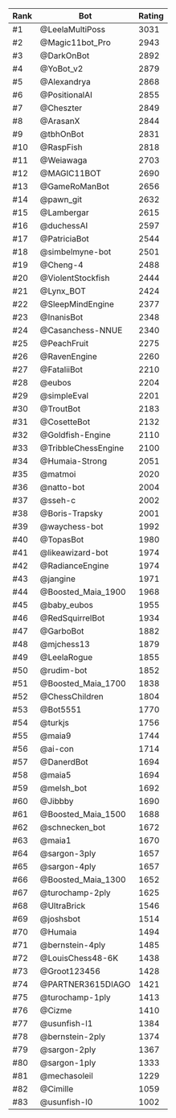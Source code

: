 Rank|Bot|Rating
---|---|---
#1|@LeelaMultiPoss|3031
#2|@Magic11bot_Pro|2943
#3|@DarkOnBot|2892
#4|@YoBot_v2|2879
#5|@Alexandrya|2868
#6|@PositionalAI|2855
#7|@Cheszter|2849
#8|@ArasanX|2844
#9|@tbhOnBot|2831
#10|@RaspFish|2818
#11|@Weiawaga|2703
#12|@MAGIC11BOT|2690
#13|@GameRoManBot|2656
#14|@pawn_git|2632
#15|@Lambergar|2615
#16|@duchessAI|2597
#17|@PatriciaBot|2544
#18|@simbelmyne-bot|2501
#19|@Cheng-4|2488
#20|@ViolentStockfish|2444
#21|@Lynx_BOT|2424
#22|@SleepMindEngine|2377
#23|@InanisBot|2348
#24|@Casanchess-NNUE|2340
#25|@PeachFruit|2275
#26|@RavenEngine|2260
#27|@FataliiBot|2210
#28|@eubos|2204
#29|@simpleEval|2201
#30|@TroutBot|2183
#31|@CosetteBot|2132
#32|@Goldfish-Engine|2110
#33|@TribbleChessEngine|2100
#34|@Humaia-Strong|2051
#35|@matmoi|2020
#36|@natto-bot|2004
#37|@sseh-c|2002
#38|@Boris-Trapsky|2001
#39|@waychess-bot|1992
#40|@TopasBot|1980
#41|@likeawizard-bot|1974
#42|@RadianceEngine|1974
#43|@jangine|1971
#44|@Boosted_Maia_1900|1968
#45|@baby_eubos|1955
#46|@RedSquirrelBot|1934
#47|@GarboBot|1882
#48|@mjchess13|1879
#49|@LeelaRogue|1855
#50|@rudim-bot|1852
#51|@Boosted_Maia_1700|1838
#52|@ChessChildren|1804
#53|@Bot5551|1770
#54|@turkjs|1756
#55|@maia9|1744
#56|@ai-con|1714
#57|@DanerdBot|1694
#58|@maia5|1694
#59|@melsh_bot|1692
#60|@Jibbby|1690
#61|@Boosted_Maia_1500|1688
#62|@schnecken_bot|1672
#63|@maia1|1670
#64|@sargon-3ply|1657
#65|@sargon-4ply|1657
#66|@Boosted_Maia_1300|1652
#67|@turochamp-2ply|1625
#68|@UltraBrick|1546
#69|@joshsbot|1514
#70|@Humaia|1494
#71|@bernstein-4ply|1485
#72|@LouisChess48-6K|1438
#73|@Groot123456|1428
#74|@PARTNER3615DIAGO|1421
#75|@turochamp-1ply|1413
#76|@Cizme|1410
#77|@usunfish-l1|1384
#78|@bernstein-2ply|1374
#79|@sargon-2ply|1367
#80|@sargon-1ply|1333
#81|@mechasoleil|1229
#82|@Cimille|1059
#83|@usunfish-l0|1002
